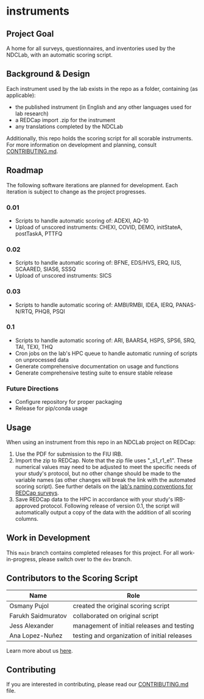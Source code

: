 # instruments

## Project Goal
A home for all surveys, questionnaires, and inventories used by the NDCLab, with an automatic scoring script.


## Background & Design
Each instrument used by the lab exists in the repo as a folder, containing (as applicable):
* the published instrument (in English and any other languages used for lab research)
* a REDCap import .zip for the instrument
* any translations completed by the NDCLab

Additionally, this repo holds the scoring script for all scorable instruments. For more information on development and planning, consult [CONTRIBUTING.md](https://github.com/NDCLab/instruments/blob/main/CONTRIBUTING.md).


## Roadmap
The following software iterations are planned for development. Each iteration is subject to change as the project progresses.

### 0.01 

* Scripts to handle automatic scoring of: ADEXI, AQ-10
* Upload of unscored instruments: CHEXI, COVID, DEMO, initStateA, postTaskA, PTTFQ

### 0.02

* Scripts to handle automatic scoring of: BFNE, EDS/HVS, ERQ, IUS, SCAARED, SIAS6, SSSQ
* Upload of unscored instruments: SICS

### 0.03

* Scripts to handle automatic scoring of: AMBI/RMBI, IDEA, IERQ, PANAS-N/RTQ, PHQ8, PSQI

### 0.1

* Scripts to handle automatic scoring of: ARI, BAARS4, HSPS, SPS6, SRQ, TAI, TEXI, THQ
* Cron jobs on the lab's HPC queue to handle automatic running of scripts on unprocessed data
* Generate comprehensive documentation on usage and functions
* Generate comprehensive testing suite to ensure stable release

### Future Directions

* Configure repository for proper packaging
* Release for pip/conda usage


## Usage
When using an instrument from this repo in an NDCLab project on REDCap:
1. Use the PDF for submission to the FIU IRB.
2. Import the zip to REDCap. Note that the zip file uses "_s1_r1_e1". These numerical values may need to be adjusted to meet the specific needs of your study's protocol, but no other change should be made to the variable names (as other changes will break the link with the automated scoring script). See further details on the [lab's naming conventions for REDCap surveys](https://ndclab.github.io/wiki/docs/etiquette/naming-conventions.html#redcap).
3. Save REDCap data to the HPC in accordance with your study's IRB-approved protocol. Following release of version 0.1, the script will automatically output a copy of the data with the addition of all scoring columns.


## Work in Development
This `main` branch contains completed releases for this project. For all work-in-progress, please switch over to the `dev` branch.


## Contributors to the Scoring Script
| Name | Role |
| ---  | ---  |
| Osmany Pujol | created the original scoring script |
| Farukh Saidmuratov | collaborated on original script |
| Jess Alexander | management of initial releases and testing |
| Ana Lopez-Nuñez | testing and organization of initial releases |

Learn more about us [here](www.ndclab.com/people).

## Contributing
If you are interested in contributing, please read our [CONTRIBUTING.md](CONTRIBUTING.md) file.
